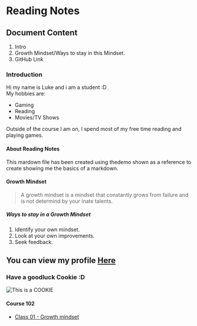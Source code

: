 # Reading Notes

## Document Content

1. Intro
2. Growth Mindset/Ways to stay in this Mindset.
3. GitHub Link
  
### Introduction

Hi my name is Luke and i am a student :D  
My hobbies are:
  
- Gaming
- Reading
- Movies/TV Shows
  
Outside of the course I am on, I spend most of my free time reading and playing games.  
  
#### About Reading Notes

This mardown file has been created using thedemo shown as a reference to create showing me the basics of a markdown.  
  
#### Growth Mindset
>
> A growth mindset is a mindset that constantly grows from failure and is not determind by your inate talents.  
>
##### Ways to stay in a Growth Mindset

1. Identify your own mindset.
2. Look at your own improvements.
3. Seek feedback.
  
## You can view my profile [Here](https://github.com/LHARDING157)  
  
### Have a goodluck Cookie :D

![This is a COOKIE](https://www.pngkey.com/png/full/199-1994576_cookie-vector-png-cookie-clip-art-png.png)
  
#### **Course 102**
  
- [Class 01 - Growth mindset](https://lharding157.github.io/Reading-Notes/code-102/102class-01)